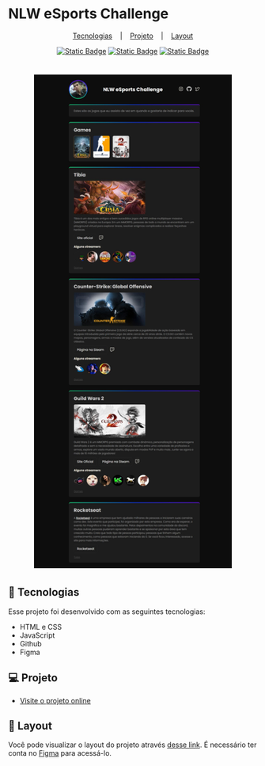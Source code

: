 # NLW eSports Challenge

<p align="center">
  <a href="#-tecnologias">Tecnologias</a>&nbsp;&nbsp;&nbsp;&nbsp;|&nbsp;&nbsp;&nbsp;
  <a href="#-projeto">Projeto</a>&nbsp;&nbsp;&nbsp;&nbsp;|&nbsp;&nbsp;&nbsp;
  <a href="#-layout">Layout</a>
  
  <!-- <a href="#-layout">Layout</a> -->
</p>

<p align="center">
  <a href=""><img alt="Static Badge" src="https://img.shields.io/badge/HTML5%20-%20a?style=for-the-badge&logo=html5&color=2d3436"></a>
  <a href=""><img alt="Static Badge" src="https://img.shields.io/badge/CSS3%20-%20a?style=for-the-badge&logo=css3&logoColor=%231572B6&color=2d3436"></a>
  <a href=""><img alt="Static Badge" src="https://img.shields.io/badge/JS%20-%20a?style=for-the-badge&logo=javascript&logoColor=%23F7DF1E&color=2d3436"></a>
</p>

<h1 align="center">
  <img alt="Nlw eSports Challenge" title="#Nlw eSports Challenge" src="./img/nlw esports image.jpeg" style="width:400px"/>

 </h1>

## 🚀 Tecnologias

Esse projeto foi desenvolvido com as seguintes tecnologias:

- HTML e CSS
- JavaScript
- Github
- Figma

## 💻 Projeto

- [Visite o projeto online](https://nlw-e-sports-challenge.vercel.app/index.html)

## 🔖 Layout

Você pode visualizar o layout do projeto através [desse link](https://www.figma.com/community/file/1150897317533332617). É necessário ter conta no [Figma](https://figma.com) para acessá-lo.
